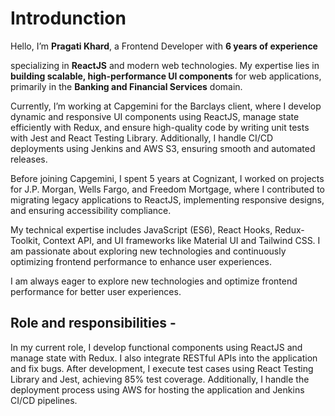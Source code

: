 Introdunction
==================

Hello, I’m **Pragati Khard**, a Frontend Developer with **6 years of experience**
 
specializing in **ReactJS** and modern web technologies. My expertise lies in **building scalable, high-performance UI components** for web applications, primarily in the **Banking and Financial Services** domain.  
 
Currently, I’m working at Capgemini for the Barclays client, where I develop dynamic and responsive UI components using ReactJS, manage state efficiently with Redux, and ensure high-quality code by writing unit tests with Jest and React Testing Library. Additionally, I handle CI/CD deployments using Jenkins and AWS S3, ensuring smooth and automated releases.
 
Before joining Capgemini, I spent 5 years at  Cognizant,  I worked on projects for J.P. Morgan, Wells Fargo, and Freedom Mortgage, where I contributed to migrating legacy applications to ReactJS, implementing responsive designs, and ensuring accessibility compliance.
 
My technical expertise includes JavaScript (ES6), React Hooks, Redux-Toolkit, Context API, and UI frameworks like Material UI and Tailwind CSS. I am passionate about exploring new technologies and continuously optimizing frontend performance to enhance user experiences.  
 
I am always eager to explore new technologies and optimize frontend performance for better user experiences.

Role and responsibilities -
----------------------------
In my current role, I develop functional components using ReactJS and manage state with Redux. I also integrate RESTful APIs into the application and fix bugs. After development, I execute test cases using React Testing Library and Jest, achieving 85% test coverage. Additionally, I handle the deployment process using AWS for hosting the application and Jenkins CI/CD pipelines.